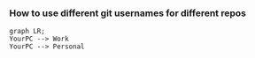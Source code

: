 ### How to use different git usernames for different repos

```mermaid
graph LR;
YourPC --> Work
YourPC --> Personal
```
